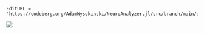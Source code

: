 ```@meta
EditURL = "https://codeberg.org/AdamWysokinski/NeuroAnalyzer.jl/src/branch/main/docs/src/index.md"
```

![](assets/neuroanalyzer.png)
